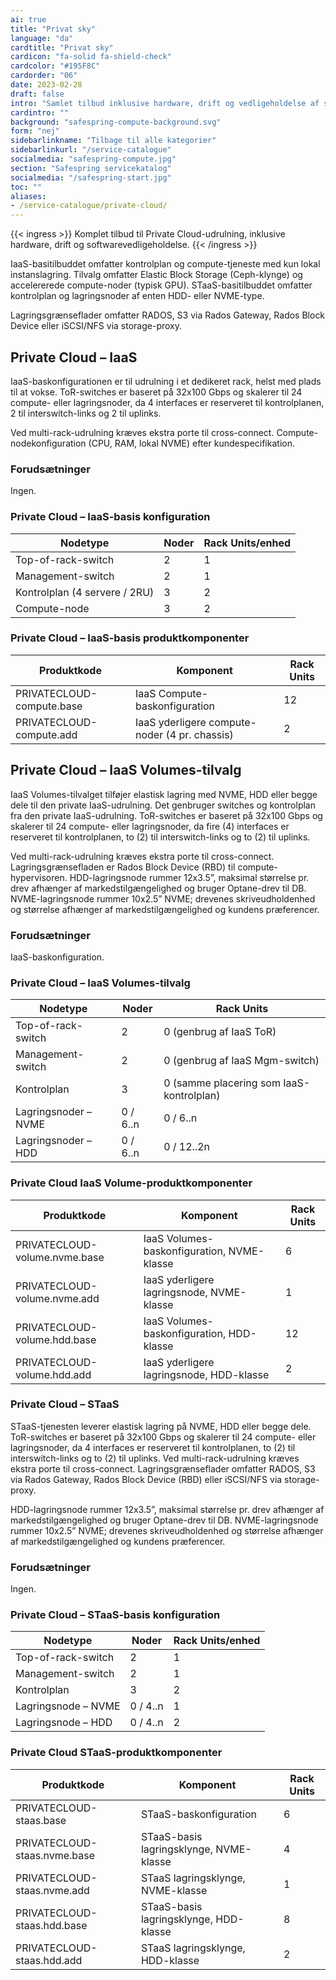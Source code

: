 ```yaml
---
ai: true
title: "Privat sky"
language: "da"
cardtitle: "Privat sky"
cardicon: "fa-solid fa-shield-check"
cardcolor: "#195F8C"
cardorder: "06"
date: 2023-02-28
draft: false
intro: "Samlet tilbud inklusive hardware, drift og vedligeholdelse af software."
cardintro: ""
background: "safespring-compute-background.svg"
form: "nej"
sidebarlinkname: "Tilbage til alle kategorier"
sidebarlinkurl: "/service-catalogue"
socialmedia: "safespring-compute.jpg"
section: "Safespring servicekatalog"
socialmedia: "/safespring-start.jpg"
toc: ""
aliases:
- /service-catalogue/private-cloud/
---
```

{{< ingress >}}
Komplet tilbud til Private Cloud-udrulning, inklusive hardware, drift og softwarevedligeholdelse.
{{< /ingress >}}

IaaS-basitilbuddet omfatter kontrolplan og compute-tjeneste med kun lokal instanslagring.
Tilvalg omfatter Elastic Block Storage (Ceph-klynge) og accelererede compute-noder (typisk GPU).
STaaS-basitilbuddet omfatter kontrolplan og lagringsnoder af enten HDD- eller NVME-type.

Lagringsgrænseflader omfatter RADOS, S3 via Rados Gateway, Rados Block Device eller iSCSI/NFS via storage-proxy.

## Private Cloud – IaaS

IaaS-baskonfigurationen er til udrulning i et dedikeret rack, helst med plads til at vokse. ToR-switches er baseret på 32x100 Gbps og skalerer til 24 compute- eller lagringsnoder, da 4 interfaces er reserveret til kontrolplanen, 2 til interswitch-links og 2 til uplinks.

Ved multi-rack-udrulning kræves ekstra porte til cross-connect. Compute-nodekonfiguration (CPU, RAM, lokal NVME) efter kundespecifikation.

### Forudsætninger

Ingen.

### Private Cloud – IaaS-basis konfiguration

<table class="width100">
  <thead>
    <tr>
      <th>Nodetype</th>
      <th>Noder</th>
      <th>Rack Units/enhed</th>
    </tr>
  </thead>
  <tbody>
    <tr>
      <td>Top-of-rack-switch</td>
      <td>2</td>
      <td>1</td>
    </tr>
    <tr>
      <td>Management-switch</td>
      <td>2</td>
      <td>1</td>
    </tr>
    <tr>
      <td>Kontrolplan (4 servere / 2RU)</td>
      <td>3</td>
      <td>2</td>
    </tr>
    <tr>
      <td>Compute-node</td>
      <td>3</td>
      <td>2</td>
    </tr>
  </tbody>
</table>

### Private Cloud – IaaS-basis produktkomponenter

| Produktkode               | Komponent                                     | Rack Units |
| ------------------------- | --------------------------------------------- | ---------- |
| PRIVATECLOUD-compute.base | IaaS Compute-baskonfiguration                 | 12         |
| PRIVATECLOUD-compute.add  | IaaS yderligere compute-noder (4 pr. chassis) | 2          |

## Private Cloud – IaaS Volumes-tilvalg

IaaS Volumes-tilvalget tilføjer elastisk lagring med NVME, HDD eller begge dele til den private IaaS-udrulning. Det genbruger switches og kontrolplan fra den private IaaS-udrulning. ToR-switches er baseret på 32x100 Gbps og skalerer til 24 compute- eller lagringsnoder, da fire (4) interfaces er reserveret til kontrolplanen, to (2) til interswitch-links og to (2) til uplinks.

Ved multi-rack-udrulning kræves ekstra porte til cross-connect. Lagringsgrænsefladen er Rados Block Device (RBD) til compute-hypervisoren. HDD-lagringsnode rummer 12x3.5”, maksimal størrelse pr. drev afhænger af markeds­tilgængelighed og bruger Optane-drev til DB. NVME-lagringsnode rummer 10x2.5” NVME; drevenes skriveudholdenhed og størrelse afhænger af markeds­tilgængelighed og kundens præferencer.

### Forudsætninger

IaaS-baskonfiguration.

### Private Cloud – IaaS Volumes-tilvalg

| Nodetype             | Noder    | Rack Units                              |
| -------------------- | -------- | --------------------------------------- |
| Top-of-rack-switch   | 2        | 0 (genbrug af IaaS ToR)                 |
| Management-switch    | 2        | 0 (genbrug af IaaS Mgm-switch)          |
| Kontrolplan          | 3        | 0 (samme placering som IaaS-kontrolplan) |
| Lagringsnoder – NVME | 0 / 6..n | 0 / 6..n                                |
| Lagringsnoder – HDD  | 0 / 6..n | 0 / 12..2n                              |

### Private Cloud IaaS Volume-produktkomponenter

| Produktkode                    | Komponent                                   | Rack Units |
| ----------------------------- | ------------------------------------------- | ---------- |
| PRIVATECLOUD-volume.nvme.base | IaaS Volumes-baskonfiguration, NVME-klasse  | 6          |
| PRIVATECLOUD-volume.nvme.add  | IaaS yderligere lagringsnode, NVME-klasse   | 1          |
| PRIVATECLOUD-volume.hdd.base  | IaaS Volumes-baskonfiguration, HDD-klasse   | 12         |
| PRIVATECLOUD-volume.hdd.add   | IaaS yderligere lagringsnode, HDD-klasse    | 2          |

### Private Cloud – STaaS

STaaS-tjenesten leverer elastisk lagring på NVME, HDD eller begge dele. ToR-switches er baseret på 32x100 Gbps og skalerer til 24 compute- eller lagringsnoder, da 4 interfaces er reserveret til kontrolplanen, to (2) til interswitch-links og to (2) til uplinks. Ved multi-rack-udrulning kræves ekstra porte til cross-connect. Lagringsgrænseflader omfatter RADOS, S3 via Rados Gateway, Rados Block Device (RBD) eller iSCSI/NFS via storage-proxy.

HDD-lagringsnode rummer 12x3.5”, maksimal størrelse pr. drev afhænger af markeds­tilgængelighed og bruger Optane-drev til DB. NVME-lagringsnode rummer 10x2.5” NVME; drevenes skriveudholdenhed og størrelse afhænger af markeds­tilgængelighed og kundens præferencer.

### Forudsætninger

Ingen.

### Private Cloud – STaaS-basis konfiguration

| Nodetype            | Noder    | Rack Units/enhed |
| ------------------- | -------- | ---------------- |
| Top-of-rack-switch  | 2        | 1                |
| Management-switch   | 2        | 1                |
| Kontrolplan         | 3        | 2                |
| Lagringsnode – NVME | 0 / 4..n | 1                |
| Lagringsnode – HDD  | 0 / 4..n | 2                |

### Private Cloud STaaS-produktkomponenter

| Produktkode                 | Komponent                               | Rack Units |
| --------------------------- | --------------------------------------- | ---------- |
| PRIVATECLOUD-staas.base     | STaaS-baskonfiguration                  | 6          |
| PRIVATECLOUD-staas.nvme.base| STaaS-basis lagringsklynge, NVME-klasse | 4          |
| PRIVATECLOUD-staas.nvme.add | STaaS lagringsklynge, NVME-klasse       | 1          |
| PRIVATECLOUD-staas.hdd.base | STaaS-basis lagringsklynge, HDD-klasse  | 8          |
| PRIVATECLOUD-staas.hdd.add  | STaaS lagringsklynge, HDD-klasse        | 2          |